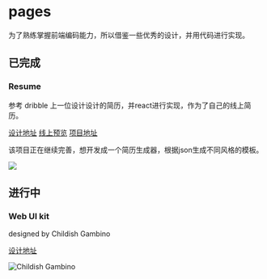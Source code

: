 # pages

为了熟练掌握前端编码能力，所以借鉴一些优秀的设计，并用代码进行实现。

## 已完成

### Resume

参考 dribble 上一位设计设计的简历，并react进行实现，作为了自己的线上简历。

[设计地址](https://dribbble.com/shots/1640194-Personal-Resume) [线上预览](https://resume.houserqu.com/) [项目地址](https://github.com/Houserqu/Resume) 

该项目正在继续完善，想开发成一个简历生成器，根据json生成不同风格的模板。

![](https://houser.oss-cn-shanghai.aliyuncs.com/others/dribbble-resume.jpg)

## 进行中

### Web UI kit

designed by Childish Gambino

[设计地址](https://www.sketchappsources.com/free-source/693-web-ui-kit-sketch-freebie-resource.html)

![Childish Gambino](https://houser.oss-cn-shanghai.aliyuncs.com/others/WX20180511-214034.png)